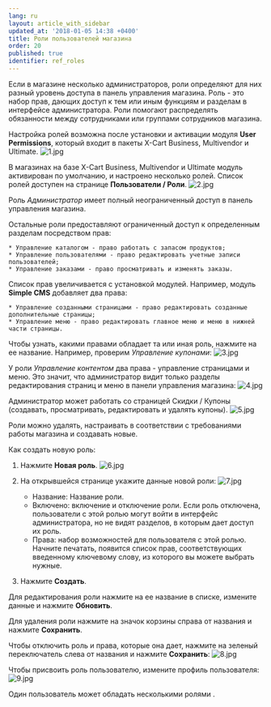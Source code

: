 ```yaml
---
lang: ru
layout: article_with_sidebar
updated_at: '2018-01-05 14:38 +0400'
title: Роли пользователей магазина
order: 20
published: true
identifier: ref_roles
---
```

Если в магазине несколько администраторов, роли определяют для них разный уровень доступа в панель управления магазина. Роль - это набор прав, дающих доступ к тем или иным функциям и разделам в интерфейсе администратора. Роли помогают распределять обязанности между сотрудниками или группами сотрудников магазина.

Настройка ролей возможна после установки и активации модуля **User Permissions**, который входит в пакеты X-Cart Business, Multivendor и Ultimate.
    ![1.jpg]({{site.baseurl}}/attachments/ref_roles/1.jpg)

В магазинах на базе X-Cart Business, Multivendor и Ultimate модуль активирован по умолчанию, и настроено несколько ролей. Список ролей доступен на странице **Пользователи / Роли**.
    ![2.jpg]({{site.baseurl}}/attachments/ref_roles/2.jpg)

Роль _Администратор_ имеет полный неограниченный доступ в панель управления магазина.

Остальные роли предоставляют ограниченный доступ к определенным разделам посредством прав:

    * Управление каталогом - право работать с запасом продуктов;
    * Управление пользователями - право редактировать учетные записи пользователей;
    * Управление заказами - право просматривать и изменять заказы.

Список прав увеличивается с установкой модулей. Например, модуль **Simple CMS** добавляет два права:

    * Управление созданными страницами - право редактировать созданные дополнительные страницы;
    * Управление меню - право редактировать главное меню и меню в нижней части страницы.

Чтобы узнать, какими правами обладает та или иная роль, нажмите на ее название. Например, проверим _Управление купонами_:
    ![3.jpg]({{site.baseurl}}/attachments/ref_roles/3.jpg)

У роли _Управление контентом_ два права - управление страницами и меню. Это значит, что администратор видит только разделы редактирования страниц и меню в панели управления магазина:
    ![4.jpg]({{site.baseurl}}/attachments/ref_roles/4.jpg)

Администратор может работать со страницей  Скидки / Купоны (создавать, просматривать, редактировать и удалять купоны).
    ![5.jpg]({{site.baseurl}}/attachments/ref_roles/5.jpg)

Роли можно удалять, настраивать в соответствии с требованиями работы магазина и создавать новые.

Как создать новую роль:
1.  Нажмите **Новая роль**.
    ![6.jpg]({{site.baseurl}}/attachments/ref_roles/6.jpg)

2.  На открывшейся странице укажите данные новой роли:
    ![7.jpg]({{site.baseurl}}/attachments/ref_roles/7.jpg)

     *   Название: Название роли.
     *   Включено: включение и отключение роли. Если роль отключена, пользователи с этой ролью могут войти в интерфейс администратора, но не видят разделов, в которым дает доступ их роль.
     *   Права: набор возможностей для пользователя с этой ролью. Начните печатать, появится список прав, соответствующих введенному ключевому слову, из которого вы можете выбрать нужные.

3.  Нажмите **Создать**.

Для редактирования роли нажмите на ее название в списке, измените данные и нажмите **Обновить**. 

Для удаления роли нажмите на значок корзины справа от названия и нажмите **Сохранить**.

Чтобы отключить роль и права, которые она дает, нажмите на зеленый переключатель слева от названия и нажмите **Сохранить**:
    ![8.jpg]({{site.baseurl}}/attachments/ref_roles/8.jpg)
    
Чтобы присвоить роль пользователю, измените профиль пользователя:
    ![9.jpg]({{site.baseurl}}/attachments/ref_roles/9.jpg)

Один пользователь может обладать несколькими ролями .
